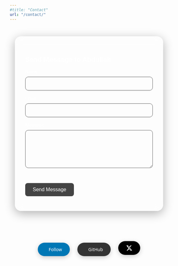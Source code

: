 ```yaml
---
#title: "Contact"
url: "/contact/"
---
```




<div style="display: flex; justify-content: center; align-items: center; padding: 2rem 1rem;">
  <div style="
    backdrop-filter: blur(12px);
    background: rgba(255, 255, 255, 0.06);
    border: 1px solid rgba(255, 255, 255, 0.15);
    box-shadow: 0 8px 32px rgba(0, 0, 0, 0.3);
    border-radius: 20px;
    padding: 2rem;
    max-width: 600px;
    width: 100%;
    color: white;
  ">

## Send Message to Abdullah

  <form id="contact-form" onsubmit="return handleValidatedSubmit(event)" style="display: flex; flex-direction: column; gap: 1rem;">
    <label>
      <span style="display: block; margin-bottom: 0.5rem;">Name</span>
      <input type="text" name="name" required style="
        width: 100%;
        padding: 0.75rem;
        border-radius: 10px;
        border: 1px solid #555;
        background-color: rgba(255,255,255,0.08);
        color: white;
        font-size: 1rem;
        outline: none;
      " />
    </label>

   <div>
    <label>
      <span style="display: block; margin-bottom: 0.5rem;">Email</span>
      <input type="email" name="email" required style="
        width: 100%;
        padding: 0.75rem;
        border-radius: 10px;
        border: 1px solid #555;
        background-color: rgba(255,255,255,0.08);
        color: white;
        font-size: 1rem;
        outline: none;
      " />
    </label>

   </div>
    <label>
      <span style="display: block; margin-bottom: 0.5rem;">Message</span>
      <textarea name="message" rows="5" required style="
        width: 100%;
        padding: 0.75rem;
        border-radius: 10px;
        border: 1px solid #555;
        background-color: rgba(255,255,255,0.08);
        color: white;
        font-size: 1rem;
        resize: vertical;
        outline: none;
      "></textarea>
    </label>

<div class="g-recaptcha" data-sitekey="6Le4LhwrAAAAADL-2U0w1gcQY7BiSrJTvgyvbPmO"></div>
   
<div>
    <button type="submit" style="
  margin-top: 1rem;
  padding: 0.75rem 1.5rem;
  background-color: #444;
  border: none;
  border-radius: 8px;
  color: white;
  font-size: 1rem;
  cursor: pointer;
  transition: background-color 0.3s ease;
" onmouseover="this.style.backgroundColor='#666';" onmouseout="this.style.backgroundColor='#444';">
  Send Message
</button>
   </div>
  </form>
  </div>
</div>

<div id="custom-alert" style="display: none; position: fixed; top: 50%; left: 50%; transform: translate(-50%, -50%); background: rgba(0,0,0,0.85); color: white; padding: 1.5rem 2rem; border-radius: 10px; box-shadow: 0 8px 24px rgba(0,0,0,0.4); z-index: 1000; text-align: center;">
  ✅ Thanks! Your message has been sent.
  <div style="margin-top: 1rem;">
    <button onclick="document.getElementById('custom-alert').style.display='none'" style="background: transparent; border: 1px solid white; color: white; padding: 0.5rem 1rem; border-radius: 6px; cursor: pointer;">Close</button>
  </div>
</div>

<!-- Social Media Buttons -->
<p align="center" style="padding-top: 40px; flex-wrap: wrap;">
  <a href="https://www.linkedin.com/comm/mynetwork/discovery-see-all?usecase=PEOPLE_FOLLOWS&followMember=newabdullah" target="_blank" class="social-btn linkedin">
    <i class="fab fa-linkedin"></i> Follow
  </a>
  <a href="https://github.com/pwaabdullah" target="_blank" class="social-btn github">
    <i class="fab fa-github"></i> GitHub
  </a>
  <a href="https://x.com/newmamun" target="_blank" class="social-btn x">
    <svg style="height: 20px; width: 20px; fill: white;" xmlns="http://www.w3.org/2000/svg" viewBox="0 0 24 24">
      <path d="M17.53 2H21l-7.22 8.24L23 22h-6.38l-4.99-6.03L5.8 22H2l7.66-8.75L1 2h6.5l4.44 5.37L17.53 2Zm-1.1 18h1.74L8.61 4H6.75l9.68 16Z"/>
    </svg>
  </a>



</p>

<style>

  .social-btn {
  display: inline-block;
  margin: 10px;
  padding: 12px 25px;
  font-size: 14px;
  color: white;
  text-decoration: none;
  border-radius: 30px;
  box-shadow: 0 4px 15px rgba(0, 0, 0, 0.2);
  transition: all 0.3s ease-in-out;
  font-family: 'Segoe UI', sans-serif;
}
/* Responsive reCAPTCHA */


/* Mobile responsiveness (optional) */
@media (max-width: 768px) {
  .g-recaptcha {
    transform: scale(0.77); /* Scale down the widget */
    transform-origin: 0 0; /* Keep the widget aligned to the top-left corner */
  }
}

.social-btn i {
  margin-right: 10px;
}

.social-btn.linkedin {
  background-color: #0077B5;
}

.social-btn.github {
  background-color: #333;
}

.social-btn.x {
  background-color: #000000;
}



.social-btn:hover {
  transform: translateY(-3px);
  box-shadow: 0 6px 20px rgba(0, 0, 0, 0.3);
}


@media screen and (max-width: 768px) {
  .bio-section {
    padding: 20px;
    font-size: 0.95rem;
  }

  .bio-section h2 {
    font-size: 1.3rem;
  }

  .social-btn {
    display: block;
    width: 60%;
    margin: 20px auto;
    text-align: center;
    font-size: 16px;
  }

  p img {
    width: 90% !important;
  }
}
</style>
<script>
  function validateRecaptcha() {
    const response = grecaptcha.getResponse();
    if (!response) {
      alert("Please complete the reCAPTCHA.");
      return false;
    }
    return true;
  }

  async function handleValidatedSubmit(event) {
    event.preventDefault();
    if (!validateRecaptcha()) {
      return false;
    }

    const form = event.target;
    const data = new FormData(form);
    const response = await fetch("https://formspree.io/f/moveoagg", {
      method: "POST",
      body: data,
      headers: { 'Accept': 'application/json' }
    });

    if (response.ok) {
      form.reset();
      const alertBox = document.getElementById('custom-alert');
      alertBox.style.display = 'block';
      setTimeout(() => {
        alertBox.style.display = 'none';
      }, 3000);
    } else {
      alert("Oops! Something went wrong.");
    }

    return false;
  }
</script>
<script src="https://www.google.com/recaptcha/api.js" async defer></script>
<!-- Font Awesome for Icons -->
<link rel="stylesheet" href="https://cdnjs.cloudflare.com/ajax/libs/font-awesome/6.0.0-beta3/css/all.min.css">